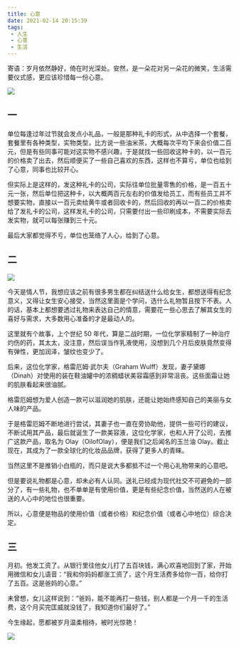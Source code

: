 ```yaml
---
title: 心意
date: 2021-02-14 20:15:39
tags:
 - 人生
 - 心意
 - 生活
---
```


寄语：岁月依然静好，倚在时光深处。安然，是一朵花对另一朵花的微笑，生活需要仪式感，更应该珍惜每一份心意。

![](https://dubuqingfeng.oss-cn-hongkong.aliyuncs.com/blog/life/202102-xinyi-01.webp)

## 一

单位每逢过年过节就会发点小礼品，一般是那种礼卡的形式，从中选择一个套餐，套餐里有各种类型，实物类型，比方说一些油米茶，大概每次平均下来会价值二百元，但是有些同事可能对这实物不感兴趣，于是就找一些回收这种卡的，以一百元的价格卖了出去，然后顺便买了一些自己喜欢的东西，这样也不算亏，单位也给到了心意，同事也比较开心。

但实际上是这样的，发这种礼卡的公司，实际往单位批量零售的价格，是一百五十元一张，然后单位把这种卡，以大概两百元左右的价值发给员工，而有些员工并不想要实物，直接以一百元卖给黄牛或者回收卡的，然后回收的再以一百二的价格卖给了发礼卡的公司，这样发礼卡的公司，只需要付出一些印刷成本，不需要实际去发实物，就可以每张赚到三十元。

最后大家都觉得不亏，单位也笼络了人心，给到了心意。

## 二

![](https://dubuqingfeng.oss-cn-hongkong.aliyuncs.com/blog/life/202102-xinyi-02.webp)

今天是情人节，我想应该之前有很多男生都在纠结送什么给女生，都想送得有纪念意义，又得让女生安心接受，当然这里面是个学问，选什么礼物暂且按下不表。人的话，基本上都想要透过礼物来表达自己的情意，需要花一些心思去了解其女生的喜好与需求，大多数用心准备的才是最动人的。

这里就有个故事，上个世纪 50 年代，算是二战时期，一位化学家精制了一种治疗灼伤的药，其太太，没注意，然后误当作乳液使用，没想到几个月后皮肤竟然变得有弹性，更加润泽，皱纹也变少了。

后来，这位化学家，格雷厄姆·武尔夫（Graham Wulff）发现，妻子黛娜（Dinah）对使用的装在鞋油罐中的浓稠蜡状美容霜感到非常沮丧。这些面霜让她的肌肤看起来很油腻。

格雷厄姆想为爱人创造一款可以滋润她的肌肤，还能让她始终感知自己的美丽与女人味的产品。

于是格雷厄姆不断地进行尝试，其妻子也一直在旁协助他，提供一些可行的建议，不断试用其产品，最后就诞生了一款美容液，这位化学家，也和人开了公司，去推广这款产品，取名为 Olay（OilofOlay），便是我们之后闻名的玉兰油 Olay。截止现在，其成为了一款全球化的化妆品品牌，获得了更多人的青睐。

当然这里不是推销小白瓶的，而只是说大多都抵不过一个用心礼物带来的心意吧。

但是要说礼物都是心意，却未必有人认同。送礼已经成为现代社交不可避免的一部分了，有一些礼物，也不单单是有使用价值，更是有些纪念价值，当然送的人在被送的人心中的地位也很重要。

所以，心意便是物品的使用价值（或者价格）和纪念价值（或者心中地位）综合决定。

## 三

月初。他发工资了。从银行里往他女儿打了五百块钱，满心欢喜地回到了家，开始用微信和女儿语音：“我和你妈妈都涨工资了，这个月生活费多给你一百，给你打了五百。这是爸妈的心意。”

未曾想，女儿这样说到：“爸妈，能不能再打一些钱，别人都是一个月一千的生活费，这个月买完匡威就没钱了，我知道你们最好了。”

今生缘起，愿都被岁月温柔相待，被时光惊艳！

![](https://dubuqingfeng.oss-cn-hongkong.aliyuncs.com/blog/life/202102-xinyi-03.webp)